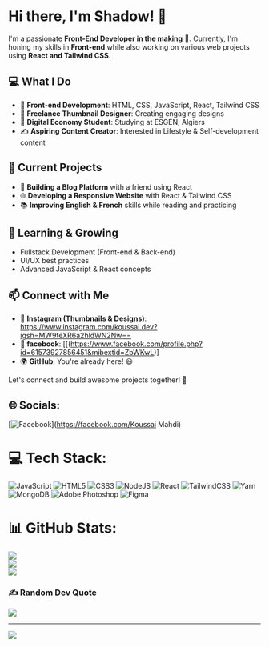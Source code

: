 # Hi there, I'm Shadow! 👋

I'm a passionate **Front-End Developer in the making** 🚀. Currently, I'm honing my skills in **Front-end** while also working on various web projects using **React and Tailwind CSS**.

## 💻 What I Do
- 🎨 **Front-end Development**: HTML, CSS, JavaScript, React, Tailwind CSS
- 🎯 **Freelance Thumbnail Designer**: Creating engaging designs
- 📖 **Digital Economy Student**: Studying at ESGEN, Algiers
- ✍️ **Aspiring Content Creator**: Interested in Lifestyle & Self-development content

## 🚀 Current Projects
- 📝 **Building a Blog Platform** with a friend using React
- 🌐 **Developing a Responsive Website** with React & Tailwind CSS
- 📚 **Improving English & French** skills while reading and practicing

## 🌱 Learning & Growing
- Fullstack Development (Front-end & Back-end)
- UI/UX best practices
- Advanced JavaScript & React concepts

## 📫 Connect with Me
- 📸 **Instagram (Thumbnails & Designs)**: https://www.instagram.com/koussai.dev?igsh=MW9teXR6a2hldWN2Nw==
- 💼 **facebook**: [[(https://www.facebook.com/profile.php?id=61573927856451&mibextid=ZbWKwL)]
- 🌍 **GitHub**: You're already here! 😃

Let's connect and build awesome projects together! 🚀


## 🌐 Socials:
[![Facebook](https://img.shields.io/badge/Facebook-%231877F2.svg?logo=Facebook&logoColor=white)](https://facebook.com/Koussai Mahdi) 

# 💻 Tech Stack:
![JavaScript](https://img.shields.io/badge/javascript-%23323330.svg?style=flat&logo=javascript&logoColor=%23F7DF1E) ![HTML5](https://img.shields.io/badge/html5-%23E34F26.svg?style=flat&logo=html5&logoColor=white) ![CSS3](https://img.shields.io/badge/css3-%231572B6.svg?style=flat&logo=css3&logoColor=white) ![NodeJS](https://img.shields.io/badge/node.js-6DA55F?style=flat&logo=node.js&logoColor=white) ![React](https://img.shields.io/badge/react-%2320232a.svg?style=flat&logo=react&logoColor=%2361DAFB) ![TailwindCSS](https://img.shields.io/badge/tailwindcss-%2338B2AC.svg?style=flat&logo=tailwind-css&logoColor=white) ![Yarn](https://img.shields.io/badge/yarn-%232C8EBB.svg?style=flat&logo=yarn&logoColor=white) ![MongoDB](https://img.shields.io/badge/MongoDB-%234ea94b.svg?style=flat&logo=mongodb&logoColor=white) ![Adobe Photoshop](https://img.shields.io/badge/adobe%20photoshop-%2331A8FF.svg?style=flat&logo=adobe%20photoshop&logoColor=white) ![Figma](https://img.shields.io/badge/figma-%23F24E1E.svg?style=flat&logo=figma&logoColor=white)
# 📊 GitHub Stats:
![](https://github-readme-stats.vercel.app/api?username=shadow-0120&theme=merko&hide_border=false&include_all_commits=false&count_private=false)<br/>
![](https://nirzak-streak-stats.vercel.app/?user=shadow-0120&theme=merko&hide_border=false)<br/>
![](https://github-readme-stats.vercel.app/api/top-langs/?username=shadow-0120&theme=merko&hide_border=false&include_all_commits=false&count_private=false&layout=compact)

### ✍️ Random Dev Quote
![](https://quotes-github-readme.vercel.app/api?type=horizontal&theme=radical)

---
[![](https://visitcount.itsvg.in/api?id=shadow-0120&icon=2&color=0)](https://visitcount.itsvg.in)

<!-- Proudly created with GPRM ( https://gprm.itsvg.in ) -->
